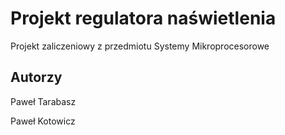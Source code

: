 # Projekt regulatora naświetlenia

Projekt zaliczeniowy z przedmiotu Systemy Mikroprocesorowe

## Autorzy

Paweł Tarabasz

Paweł Kotowicz
